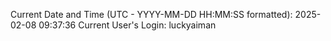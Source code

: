 Current Date and Time (UTC - YYYY-MM-DD HH:MM:SS formatted): 2025-02-08 09:37:36
Current User's Login: luckyaiman
